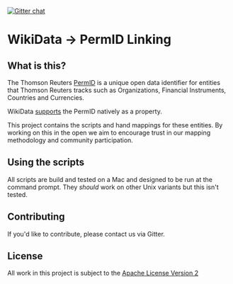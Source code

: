 [![Gitter chat](https://badges.gitter.im/thomsonreuters/wikidata_permid_linking.svg)](https://gitter.im/thomsonreuters/wikidata_permid_linking)
# WikiData → PermID Linking

## What is this? 

The Thomson Reuters [PermID](http://permid.org) is a unique open data identifier for entities that Thomson Reuters tracks such as Organizations, Financial Instruments, Countries and Currencies.

WikiData [supports](https://www.wikidata.org/wiki/Property:P3347) the PermID natively as a property. 

This project contains the scripts and hand mappings for these entities. By working on this in the open we aim to encourage trust in our mapping methodology and community participation.

## Using the scripts

All scripts are build and tested on a Mac and designed to be run at the command prompt. They _should_ work on other Unix variants but this isn't tested.

## Contributing

If you'd like to contribute, please contact us via Gitter.

## License
All work in this project is subject to the [Apache License Version 2](https://www.apache.org/licenses/LICENSE-2.0) 
